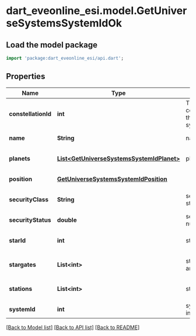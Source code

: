 # dart_eveonline_esi.model.GetUniverseSystemsSystemIdOk

## Load the model package
```dart
import 'package:dart_eveonline_esi/api.dart';
```

## Properties
Name | Type | Description | Notes
------------ | ------------- | ------------- | -------------
**constellationId** | **int** | The constellation this solar system is in | [default to null]
**name** | **String** | name string | [default to null]
**planets** | [**List&lt;GetUniverseSystemsSystemIdPlanet&gt;**](GetUniverseSystemsSystemIdPlanet.md) | planets array | [optional] [default to []]
**position** | [**GetUniverseSystemsSystemIdPosition**](GetUniverseSystemsSystemIdPosition.md) |  | [default to null]
**securityClass** | **String** | security_class string | [optional] [default to null]
**securityStatus** | **double** | security_status number | [default to null]
**starId** | **int** | star_id integer | [optional] [default to null]
**stargates** | **List&lt;int&gt;** | stargates array | [optional] [default to []]
**stations** | **List&lt;int&gt;** | stations array | [optional] [default to []]
**systemId** | **int** | system_id integer | [default to null]

[[Back to Model list]](../README.md#documentation-for-models) [[Back to API list]](../README.md#documentation-for-api-endpoints) [[Back to README]](../README.md)


